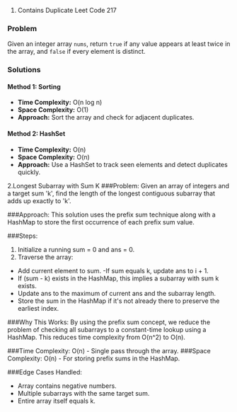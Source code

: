 1. Contains Duplicate Leet Code 217

### Problem
Given an integer array `nums`, return `true` if any value appears at least twice in the array, and `false` if every element is distinct.

### Solutions

#### Method 1: Sorting
- **Time Complexity:** O(n log n)
- **Space Complexity:** O(1)
- **Approach:** Sort the array and check for adjacent duplicates.

#### Method 2: HashSet
- **Time Complexity:** O(n)
- **Space Complexity:** O(n)
- **Approach:** Use a HashSet to track seen elements and detect duplicates quickly.


2.Longest Subarray with Sum K
###Problem:
  Given an array of integers and a target sum 'k', find the length of the longest contiguous subarray
  that adds up exactly to 'k'.
  
  ###Approach:
  This solution uses the prefix sum technique along with a HashMap to store the first occurrence
  of each prefix sum value.
  
  ###Steps:
  1. Initialize a running sum = 0 and ans = 0.
  2. Traverse the array:
   - Add current element to sum.
   -If sum equals k, update ans to i + 1.
   - If (sum - k) exists in the HashMap, this implies a subarray with sum k exists.
   - Update ans to the maximum of current ans and the subarray length.
   - Store the sum in the HashMap if it's not already there to preserve the earliest index.
  
  ###Why This Works:
  By using the prefix sum concept, we reduce the problem of checking all subarrays to a 
  constant-time lookup using a HashMap. This reduces time complexity from O(n^2) to O(n).
  
  ###Time Complexity: O(n) - Single pass through the array.
  ###Space Complexity: O(n) - For storing prefix sums in the HashMap.
 
  ###Edge Cases Handled:
  - Array contains negative numbers.
  - Multiple subarrays with the same target sum.
  - Entire array itself equals k.
